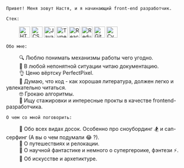 `Привет! Меня зовут Настя, и я начинающий front-end разработчик.`

`Стек:`

&nbsp;&nbsp;&nbsp;&nbsp;&nbsp;&nbsp;&nbsp;&nbsp; <a href="https://www.w3.org/TR/html5/" title="HTML5"><img src="https://img.shields.io/badge/HTML-%23000000?logo=html5&logoColor=%23FFFFFF%20&color=%23E34F26" alt="HTML5" height="30px"></a>
<a href="https://www.w3.org/TR/CSS/" title="CSS3"><img src="https://img.shields.io/badge/CSS-%23000000?logo=css3&logoColor=%23FFFFFF%20&color=%231572B6" alt="CSS3" height="30px"></a>
<a href="https://developer.mozilla.org/en-US/docs/Web/JavaScript" title="JavaScript"><img alt="JavaScript" src="https://img.shields.io/badge/JavaScript-%23000000?logo=javascript&logoColor=%23000000&color=%23F7DF1E" alt="JavaScript" height="30px"></a>
<a href="https://www.typescriptlang.org/" title="TypeScript"><img src="https://img.shields.io/badge/TypeScript-8A2BE2?logo=typescript&logoColor=%23FFFFFF%20&color=%233178C6" alt="TypeScript" height="30px"></a>
<a href="https://reactjs.org/" title="React"><img src="https://img.shields.io/badge/React-%23FFFFFF%20?logo=react&logoColor=%23000000%20&color=%2361DAFB" alt="React" height="30px"></a>
<a href="https://redux.js.org/" title="Redux"><img src="https://img.shields.io/badge/Redux-%23FFFFFF%20?logo=redux&logoColor=%23FFFFFF%20&color=%23764ABC" alt="Redux" height="30px"></a>
<a href="https://git-scm.com/" title="Git"><img src="https://img.shields.io/badge/Git-%23FFFFFF%20?logo=git&logoColor=%23FFFFFF%20&color=%23F05032" alt="Git" height="30px"></a>
<a href="https://www.cypress.io/" title="Cypress"><img src="https://img.shields.io/badge/Cypress-%23FFFFFF%20?logo=cypress&logoColor=%23FFFFFF%20&color=%2317202C" alt="Cypress" height="30px"></a>

`Обо мне:`

&nbsp;&nbsp;&nbsp;&nbsp;&nbsp;&nbsp;&nbsp;&nbsp; :mag: Люблю понимать механизмы работы чего угодно. <br />
&nbsp;&nbsp;&nbsp;&nbsp;&nbsp;&nbsp;&nbsp;&nbsp; :page_with_curl: В любой непонятной ситуации читаю документацию. <br />
&nbsp;&nbsp;&nbsp;&nbsp;&nbsp;&nbsp;&nbsp;&nbsp; :ok_hand: Ценю вёртску PerfectPixel. <br />
&nbsp;&nbsp;&nbsp;&nbsp;&nbsp;&nbsp;&nbsp;&nbsp; :open_book: Думаю, что код - как хорошая литература, должен легко и увлекательно читаться. <br />
&nbsp;&nbsp;&nbsp;&nbsp;&nbsp;&nbsp;&nbsp;&nbsp; :nerd_face: Грокаю алгоритмы. <br />
&nbsp;&nbsp;&nbsp;&nbsp;&nbsp;&nbsp;&nbsp;&nbsp; :eyes: Ищу стажировки и интересные прокты в качестве frontend-разработчика. <br />

`О чем со мной поговорить:`

&nbsp;&nbsp;&nbsp;&nbsp;&nbsp;&nbsp;&nbsp;&nbsp; :speech_balloon: Обо всех видах досок. Особенно про сноубординг :snowboarder: и сап-серфинг (А вы о чем подумали :joy: ?). <br />
&nbsp;&nbsp;&nbsp;&nbsp;&nbsp;&nbsp;&nbsp;&nbsp; :speech_balloon: О путешествиях и релокации. <br />
&nbsp;&nbsp;&nbsp;&nbsp;&nbsp;&nbsp;&nbsp;&nbsp; :speech_balloon: О научной фантастике и немного о супергероике, фэнтези :zap:. <br />
&nbsp;&nbsp;&nbsp;&nbsp;&nbsp;&nbsp;&nbsp;&nbsp; :speech_balloon: Об искусстве и архетиктуре. <br />
